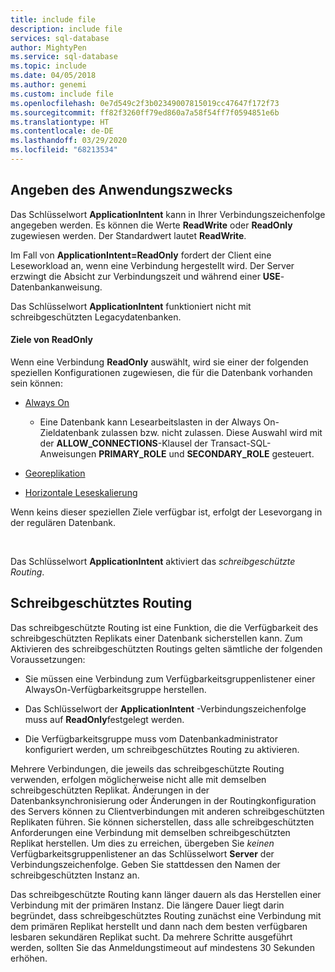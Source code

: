 ```yaml
---
title: include file
description: include file
services: sql-database
author: MightyPen
ms.service: sql-database
ms.topic: include
ms.date: 04/05/2018
ms.author: genemi
ms.custom: include file
ms.openlocfilehash: 0e7d549c2f3b02349007815019cc47647f172f73
ms.sourcegitcommit: ff82f3260ff79ed860a7a58f54ff7f0594851e6b
ms.translationtype: HT
ms.contentlocale: de-DE
ms.lasthandoff: 03/29/2020
ms.locfileid: "68213534"
---
```

## <a name="specifying-application-intent"></a>Angeben des Anwendungszwecks

Das Schlüsselwort **ApplicationIntent** kann in Ihrer Verbindungszeichenfolge angegeben werden. Es können die Werte **ReadWrite** oder **ReadOnly** zugewiesen werden. Der Standardwert lautet **ReadWrite**.

Im Fall von **ApplicationIntent=ReadOnly** fordert der Client eine Leseworkload an, wenn eine Verbindung hergestellt wird. Der Server erzwingt die Absicht zur Verbindungszeit und während einer **USE**-Datenbankanweisung.

Das Schlüsselwort **ApplicationIntent** funktioniert nicht mit schreibgeschützten Legacydatenbanken.  


#### <a name="targets-of-readonly"></a>Ziele von ReadOnly

Wenn eine Verbindung **ReadOnly** auswählt, wird sie einer der folgenden speziellen Konfigurationen zugewiesen, die für die Datenbank vorhanden sein können:

- [Always On](~/database-engine/availability-groups/windows/overview-of-always-on-availability-groups-sql-server.md)
    - Eine Datenbank kann Lesearbeitslasten in der Always On-Zieldatenbank zulassen bzw. nicht zulassen. Diese Auswahl wird mit der **ALLOW_CONNECTIONS**-Klausel der Transact-SQL-Anweisungen **PRIMARY_ROLE** und **SECONDARY_ROLE** gesteuert.

- [Georeplikation](https://docs.microsoft.com/azure/sql-database/sql-database-geo-replication-overview)

- [Horizontale Leseskalierung](https://docs.microsoft.com/azure/sql-database/sql-database-read-scale-out)

Wenn keins dieser speziellen Ziele verfügbar ist, erfolgt der Lesevorgang in der regulären Datenbank.

&nbsp;

Das Schlüsselwort **ApplicationIntent** aktiviert das *schreibgeschützte Routing*.


## <a name="read-only-routing"></a>Schreibgeschütztes Routing

Das schreibgeschützte Routing ist eine Funktion, die die Verfügbarkeit des schreibgeschützten Replikats einer Datenbank sicherstellen kann. Zum Aktivieren des schreibgeschützten Routings gelten sämtliche der folgenden Voraussetzungen:

- Sie müssen eine Verbindung zum Verfügbarkeitsgruppenlistener einer AlwaysOn-Verfügbarkeitsgruppe herstellen.

- Das Schlüsselwort der **ApplicationIntent** -Verbindungszeichenfolge muss auf **ReadOnly**festgelegt werden.

- Die Verfügbarkeitsgruppe muss vom Datenbankadministrator konfiguriert werden, um schreibgeschütztes Routing zu aktivieren.

Mehrere Verbindungen, die jeweils das schreibgeschützte Routing verwenden, erfolgen möglicherweise nicht alle mit demselben schreibgeschützten Replikat. Änderungen in der Datenbanksynchronisierung oder Änderungen in der Routingkonfiguration des Servers können zu Clientverbindungen mit anderen schreibgeschützten Replikaten führen. Sie können sicherstellen, dass alle schreibgeschützten Anforderungen eine Verbindung mit demselben schreibgeschützten Replikat herstellen. Um dies zu erreichen, übergeben Sie *keinen* Verfügbarkeitsgruppenlistener an das Schlüsselwort **Server** der Verbindungszeichenfolge. Geben Sie stattdessen den Namen der schreibgeschützten Instanz an.

Das schreibgeschützte Routing kann länger dauern als das Herstellen einer Verbindung mit der primären Instanz. Die längere Dauer liegt darin begründet, dass schreibgeschütztes Routing zunächst eine Verbindung mit dem primären Replikat herstellt und dann nach dem besten verfügbaren lesbaren sekundären Replikat sucht. Da mehrere Schritte ausgeführt werden, sollten Sie das Anmeldungstimeout auf mindestens 30 Sekunden erhöhen.

